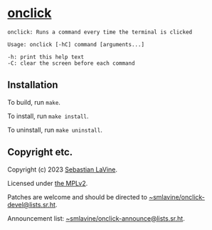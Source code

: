 # [onclick](https://sr.ht/~smlavine/onclick)

```
onclick: Runs a command every time the terminal is clicked

Usage: onclick [-hC] command [arguments...]

-h: print this help text
-C: clear the screen before each command
```

## Installation

To build, run `make`.

To install, run `make install`.

To uninstall, run `make uninstall`.

## Copyright etc.

Copyright (c) 2023 [Sebastian LaVine](https://smlavine.com).

Licensed under [the MPLv2][license].

[license]: https://git.sr.ht/~smlavine/onclick/tree/master/item/LICENSES/MPL-2.0.txt

Patches are welcome and should be directed to [~smlavine/onclick-devel@lists.sr.ht](https://lists.sr.ht/~smlavine/onclick-devel).

Announcement list: [~smlavine/onclick-announce@lists.sr.ht](https://lists.sr.ht/~smlavine/onclick-announce).
